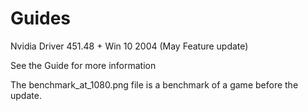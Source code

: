 # Guides

Nvidia Driver 451.48
+
Win 10 2004 (May Feature update)


See the Guide for more information



The benchmark_at_1080.png file is a benchmark of a game before the update.
